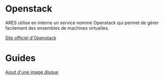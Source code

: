 Openstack
=========

ARES utilise en interne un service nommé Openstack
qui permet de gérer facilement des ensembles de machines
virtuelles.

[Site officiel d'Openstack](http://www.openstack.org/)

Guides
======

[Ajout d'une image disque](/admins/openstack/glance/add-image)

